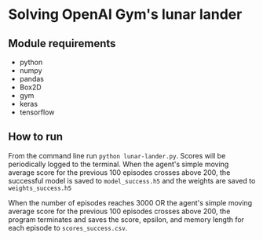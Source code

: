 # Solving OpenAI Gym's lunar lander

## Module requirements
* python
* numpy
* pandas
* Box2D
* gym
* keras
* tensorflow

## How to run
From the command line run `python lunar-lander.py`. Scores will be periodically logged to the terminal. When the agent's simple moving average score for the previous 100 episodes crosses above 200, the successful model is saved to `model_success.h5` and the weights are saved to `weights_success.h5`

When the number of episodes reaches 3000 OR the agent's simple moving average score for the previous 100 episodes crosses above 200, the program terminates and saves the score, epsilon, and memory length for each episode to `scores_success.csv`.
